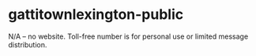 # gattitownlexington-public
N/A – no website. Toll-free number is for personal use or limited message distribution.

